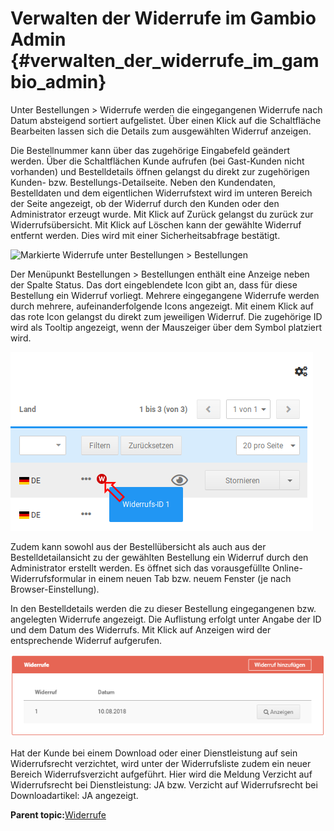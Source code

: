 # Verwalten der Widerrufe im Gambio Admin {#verwalten_der_widerrufe_im_gambio_admin}

Unter Bestellungen \> Widerrufe werden die eingegangenen Widerrufe nach Datum absteigend sortiert aufgelistet. Über einen Klick auf die Schaltfläche Bearbeiten lassen sich die Details zum ausgewählten Widerruf anzeigen.

Die Bestellnummer kann über das zugehörige Eingabefeld geändert werden. Über die Schaltflächen Kunde aufrufen \(bei Gast-Kunden nicht vorhanden\) und Bestelldetails öffnen gelangst du direkt zur zugehörigen Kunden- bzw. Bestellungs-Detailseite. Neben den Kundendaten, Bestelldaten und dem eigentlichen Widerrufstext wird im unteren Bereich der Seite angezeigt, ob der Widerruf durch den Kunden oder den Administrator erzeugt wurde. Mit Klick auf Zurück gelangst du zurück zur Widerrufsübersicht. Mit Klick auf Löschen kann der gewählte Widerruf entfernt werden. Dies wird mit einer Sicherheitsabfrage bestätigt.

![](Bilder/Abb199_MarkierteWiderrufeUnterBestellungenBestellungen.png "Markierte Widerrufe unter Bestellungen >
      Bestellungen")

Der Menüpunkt Bestellungen \> Bestellungen enthält eine Anzeige neben der Spalte Status. Das dort eingeblendete Icon gibt an, dass für diese Bestellung ein Widerruf vorliegt. Mehrere eingegangene Widerrufe werden durch mehrere, aufeinanderfolgende Icons angezeigt. Mit einem Klick auf das rote Icon gelangst du direkt zum jeweiligen Widerruf. Die zugehörige ID wird als Tooltip angezeigt, wenn der Mauszeiger über dem Symbol platziert wird.

![](Bilder/WiderrufInBestellung_.png "Es liegt ein Widerruf vor")

Zudem kann sowohl aus der Bestellübersicht als auch aus der Bestelldetailansicht zu der gewählten Bestellung ein Widerruf durch den Administrator erstellt werden. Es öffnet sich das vorausgefüllte Online-Widerrufsformular in einem neuen Tab bzw. neuem Fenster \(je nach Browser-Einstellung\).

In den Bestelldetails werden die zu dieser Bestellung eingegangenen bzw. angelegten Widerrufe angezeigt. Die Auflistung erfolgt unter Angabe der ID und dem Datum des Widerrufs. Mit Klick auf Anzeigen wird der entsprechende Widerruf aufgerufen.

![](Bilder/Abb346_WiderrufeInBestelldetails.PNG "Widerrufe in den Bestelldetails")

Hat der Kunde bei einem Download oder einer Dienstleistung auf sein Widerrufsrecht verzichtet, wird unter der Widerrufsliste zudem ein neuer Bereich Widerrufsverzicht aufgeführt. Hier wird die Meldung Verzicht auf Widerrufsrecht bei Dienstleistung: JA bzw. Verzicht auf Widerrufsrecht bei Downloadartikel: JA angezeigt.

**Parent topic:**[Widerrufe](13_7_Widerrufe.md)

